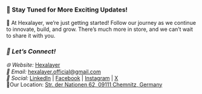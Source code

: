 
### 🚀 Stay Tuned for More Exciting Updates!
🌟 At Hexalayer, we’re just getting started! Follow our journey as we continue to innovate, build, and grow. There’s much more in store, and we can’t wait to share it with you.

### *💬 Let’s Connect!*  
*🌐 Website:* [Hexalayer](https://hexalayer.vercel.app/)  
*📧 Email:* hexalayer.official@gmail.com  
*📱 Social:* [LinkedIn](https://linkedin.com/company/hexalayer-ln) | [Facebook](https://www.facebook.com/profile.php?id=61568292851414) | [Instagram](https://instagram.com/hexalayer) | [X](https://x.com/hexalayer_x)  
📍Our Location: [Str. der Nationen 62, 09111 Chemnitz, Germany](https://www.google.com/maps?q=Str.+der+Nationen+62,+09111+Chemnitz,+Germany)